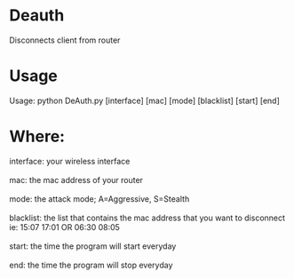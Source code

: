 # Deauth
Disconnects client from router

# Usage
Usage: python DeAuth.py [interface]  [mac]  [mode]  [blacklist] [start] [end]

# Where:
   interface: your wireless interface<br /><br />
   mac: the mac address of your router<br /><br />
   mode: the attack mode; A=Aggressive, S=Stealth<br /><br />
   blacklist: the list that contains the mac address that you want to disconnect ie: 15:07  17:01  OR 06:30 08:05<br /><br />
   start: the time the program will start everyday<br /><br />
   end: the time the program will stop everyday
  
